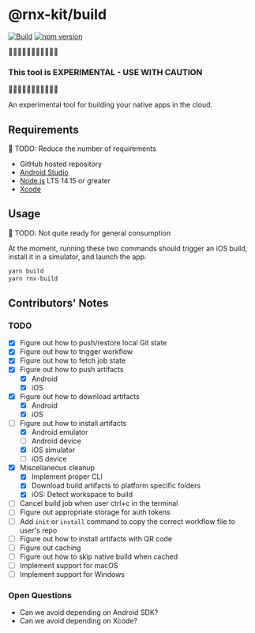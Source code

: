 # @rnx-kit/build

[![Build](https://github.com/microsoft/rnx-kit/actions/workflows/build.yml/badge.svg)](https://github.com/microsoft/rnx-kit/actions/workflows/build.yml)
[![npm version](https://img.shields.io/npm/v/@rnx-kit/build)](https://www.npmjs.com/package/@rnx-kit/build)

🚧🚧🚧🚧🚧🚧🚧🚧🚧🚧🚧

### This tool is EXPERIMENTAL - USE WITH CAUTION

🚧🚧🚧🚧🚧🚧🚧🚧🚧🚧🚧

An experimental tool for building your native apps in the cloud.

## Requirements

🚧 TODO: Reduce the number of requirements

- GitHub hosted repository
- [Android Studio](https://developer.android.com/studio)
- [Node.js](https://nodejs.org/en/download/) LTS 14.15 or greater
- [Xcode](https://developer.apple.com/xcode/)

## Usage

🚧 TODO: Not quite ready for general consumption

At the moment, running these two commands should trigger an iOS build, install
it in a simulator, and launch the app.

```sh
yarn build
yarn rnx-build
```

## Contributors' Notes

### TODO

- [x] Figure out how to push/restore local Git state
- [x] Figure out how to trigger workflow
- [x] Figure out how to fetch job state
- [x] Figure out how to push artifacts
  - [x] Android
  - [x] iOS
- [x] Figure out how to download artifacts
  - [x] Android
  - [x] iOS
- [ ] Figure out how to install artifacts
  - [x] Android emulator
  - [ ] Android device
  - [x] iOS simulator
  - [ ] iOS device
- [x] Miscellaneous cleanup
  - [x] Implement proper CLI
  - [x] Download build artifacts to platform specific folders
  - [x] iOS: Detect workspace to build
- [ ] Cancel build job when user ctrl+c in the terminal
- [ ] Figure out appropriate storage for auth tokens
- [ ] Add `init` or `install` command to copy the correct workflow file to user's repo
- [ ] Figure out how to install artifacts with QR code
- [ ] Figure out caching
- [ ] Figure out how to skip native build when cached
- [ ] Implement support for macOS
- [ ] Implement support for Windows

### Open Questions

- Can we avoid depending on Android SDK?
- Can we avoid depending on Xcode?
